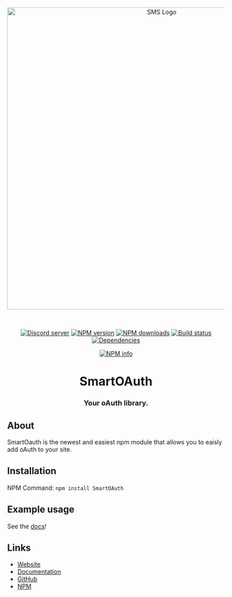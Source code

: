 <div align="center">
  <br />
  <p>
    <a href="https://smart-systems.xyz"><img src="https://cdn.discordapp.com/attachments/628756152972214283/744839487326257222/SSBannerC.png" width="700px" alt="SMS Logo" id="banner" /></a>
  </p>
  <br>
  <p>
    <a href="https://discord.gg/J7j4wJQ"><img src="https://img.shields.io/discord/651322583328751627?color=7289da&logo=discord&logoColor=white" alt="Discord server" /></a>
    <a href="https://www.npmjs.com/package/smartoauth"><img src="https://img.shields.io/npm/v/smartoauth.svg?maxAge=3600" alt="NPM version" /></a>
    <a href="https://www.npmjs.com/package/smartoauth"><img src="https://img.shields.io/npm/dt/smartoauth.svg?maxAge=3600" alt="NPM downloads" /></a>
    <a href="https://travis-ci.org/SmartSystemsGithub/smartoauth"><img src="https://travis-ci.org/SmartSystemsGithub/smartoauth.svg" alt="Build status" /></a>
    <a href="https://david-dm.org/SmartSystemsGithub/smartoauth"><img src="https://img.shields.io/david/SmartSystemsGithub/smartoauth.svg?maxAge=3600" alt="Dependencies" /></a></a>
  </p>
  <p>
    <a href="https://nodei.co/npm/smartoauth/"><img src="https://nodei.co/npm/smartoauth.png?downloads=true&stars=true" alt="NPM info" /></a>
  </p>
</div>

<div align=center>
    <h1><strong> SmartOAuth </strong></h1>
    <h3>Your oAuth library.</h3>
</div>




## About

SmartOauth is the newest and easiest npm module that allows you to eaisly add oAuth to your site.


## Installation

NPM Command: `npm install SmartOAuth` 


## Example usage

See the [docs](https://docs.smart-systems.xyz)!


## Links

- [Website](https://beta.smart-systems.xyz/)
- [Documentation](https://docs.smart-systems.xyz)
- [GitHub](https://github.com/SmartSystemsGithub/SmartOAuth)
- [NPM](https://www.npmjs.com/package/smartoauth)
